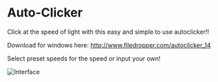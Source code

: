 # Auto-Clicker
Click at the speed of light with this easy and simple to use autoclicker!!

Download for windows here: http://www.filedropper.com/autoclicker_14

Select preset speeds for the speed or input your own!

![Interface](https://i.imgur.com/qgXkQ6f.png)
